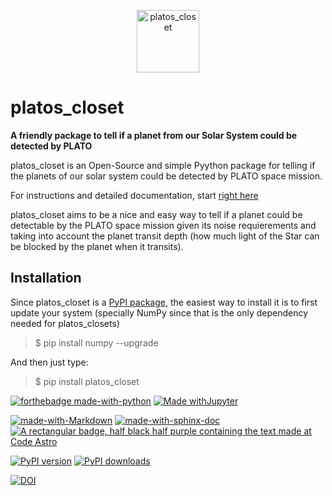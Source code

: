 <p align="center"><img src="docs/platos_closet_logo.png" alt="platos_closet" width="100"/></p>

# platos_closet

**A friendly package to tell if a planet from our Solar System could be detected by PLATO**

platos_closet is an Open-Source and simple Pyython package for telling if the planets of our solar system could be detected by PLATO space mission.

For instructions and detailed documentation, start [right here](https://platos-closet.readthedocs.io/en/latest/)

platos_closet aims to be a nice and easy way to tell if a planet could be detectable by the PLATO space mission given its noise requierements and taking into account the planet transit depth (how much light of the Star can be blocked by the planet when it transits).

## Installation
Since platos_closet is a [PyPI package](https://pypi.org/project/platos-closet/), the easiest way to install it is to first update your system (specially NumPy since that is the only dependency needed for platos_closets)

> $ pip install numpy --upgrade

And then just type:

> $ pip install platos_closet




[![forthebadge made-with-python](http://ForTheBadge.com/images/badges/made-with-python.svg)](https://www.python.org/)
[![Made withJupyter](https://img.shields.io/badge/Made%20with-Jupyter-orange?style=for-the-badge&logo=Jupyter)](https://jupyter.org/try)


[![made-with-Markdown](https://img.shields.io/badge/Made%20with-Markdown-1f425f.svg)](http://commonmark.org)
[![made-with-sphinx-doc](https://img.shields.io/badge/Made%20with-Sphinx-1f425f.svg)](https://www.sphinx-doc.org/)
[![A rectangular badge, half black half purple containing the text made at Code Astro](https://img.shields.io/badge/Made%20at-Code/Astro-blueviolet.svg)](https://semaphorep.github.io/codeastro/)


[![PyPI version](https://badge.fury.io/py/platos-closet.svg)](https://badge.fury.io/py/platos-closet)
[![PyPI downloads](https://img.shields.io/pypi/dm/platos-closet.svg)](https://pypistats.org/packages/platos-closet)

[![DOI](https://zenodo.org/badge/665992280.svg)](https://zenodo.org/badge/latestdoi/665992280)
